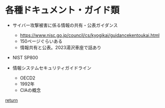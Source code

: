 # 各種ドキュメント・ガイド類

* サイバー攻撃被害に係る情報の共有・公表ガイダンス
  * https://www.nisc.go.jp/council/cs/kyogikai/guidancekentoukai.html
  * 150ページぐらいある
  * 情報共有と公表。2023湯沢車座で話あり

* NIST SP800

* 情報システムセキュリティガイドライン
  * OECD2
  * 1992年
  * CIAの概念

[return](../README.md)